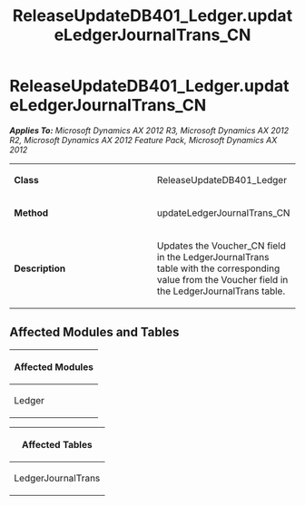 ﻿---
title: ReleaseUpdateDB401_Ledger.updateLedgerJournalTrans_CN
TOCTitle: ReleaseUpdateDB401_Ledger.updateLedgerJournalTrans_CN
ms:assetid: 34cd48b9-dde9-8b69-1bcf-381251dfa5e1
ms:mtpsurl: https://msdn.microsoft.com/en-us/library/JJ685138(v=AX.60)
ms:contentKeyID: 49707591
ms.date: 05/18/2015
mtps_version: v=AX.60
---

# ReleaseUpdateDB401\_Ledger.updateLedgerJournalTrans\_CN 


_**Applies To:** Microsoft Dynamics AX 2012 R3, Microsoft Dynamics AX 2012 R2, Microsoft Dynamics AX 2012 Feature Pack, Microsoft Dynamics AX 2012_

<table>
<colgroup>
<col style="width: 50%" />
<col style="width: 50%" />
</colgroup>
<tbody>
<tr class="odd">
<td><p><strong>Class</strong></p></td>
<td><p>ReleaseUpdateDB401_Ledger</p></td>
</tr>
<tr class="even">
<td><p><strong>Method</strong></p></td>
<td><p>updateLedgerJournalTrans_CN</p></td>
</tr>
<tr class="odd">
<td><p><strong>Description</strong></p></td>
<td><p>Updates the Voucher_CN field in the LedgerJournalTrans table with the corresponding value from the Voucher field in the LedgerJournalTrans table.</p></td>
</tr>
</tbody>
</table>


## Affected Modules and Tables

<table>
<colgroup>
<col style="width: 100%" />
</colgroup>
<thead>
<tr class="header">
<th><p>Affected Modules</p></th>
</tr>
</thead>
<tbody>
<tr class="odd">
<td><p>Ledger</p></td>
</tr>
</tbody>
</table>


<table>
<colgroup>
<col style="width: 100%" />
</colgroup>
<thead>
<tr class="header">
<th><p>Affected Tables</p></th>
</tr>
</thead>
<tbody>
<tr class="odd">
<td><p>LedgerJournalTrans</p></td>
</tr>
</tbody>
</table>

  


